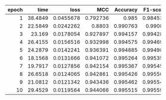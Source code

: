 |   epoch |    time |      loss |      MCC |   Accuracy |   F1-score |
|--------:|--------:|----------:|---------:|-----------:|-----------:|
|       1 | 38.4849 | 0.0455678 | 0.792736 |   0.985    |   0.984537 |
|       2 | 22.5849 | 0.0242262 | 0.8803   |   0.990763 |   0.99082  |
|       3 | 23.169  | 0.0178054 | 0.927897 |   0.994157 |   0.994289 |
|       4 | 26.4155 | 0.0156516 | 0.932998 |   0.994575 |   0.994695 |
|       5 | 24.2879 | 0.0142241 | 0.936391 |   0.994885 |   0.994986 |
|       6 | 18.1568 | 0.0131666 | 0.941072 |   0.995264 |   0.995356 |
|       7 | 19.7917 | 0.0127856 | 0.942154 |   0.995367 |   0.995452 |
|       8 | 26.6518 | 0.0124065 | 0.942861 |   0.995426 |   0.995509 |
|       9 | 21.0812 | 0.0121342 | 0.943436 |   0.995462 |   0.995547 |
|      10 | 29.4529 | 0.0119564 | 0.944066 |   0.995515 |   0.995598 |